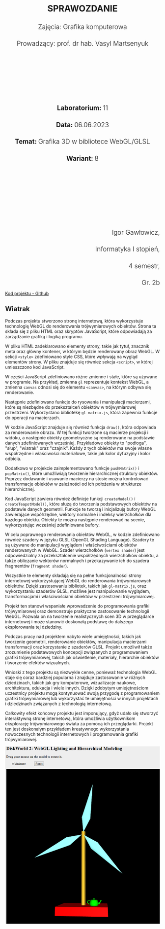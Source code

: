 <style>
  h1 {
    border-bottom: 0;
    display: flex;
    flex-direction: column;
    align-items: center;
    margin-bottom: 0;
    font-weight: bold;
  }
  h4{
    font-size: 1.5em;
    margin-bottom: 0;
    font-weight: 300;
  }
</style>

<h1>SPRAWOZDANIE</h1>
<h4 align="center">Zajęcia: Grafika komputerowa</h4>
<h4 align="center">Prowadzący: prof. dr hab. Vasyl Martsenyuk</h4>

&nbsp;

&nbsp;

&nbsp;

&nbsp;

&nbsp;

<h4 align="center"><b>Laboratorium: </b>11</h4>
<h4 align="center"><b>Data: </b>06.06.2023</h4>
<h4 align="center"><b>Temat: </b>Grafika 3D w bibliotece WebGL/GLSL</h4>
<h4 align="center"><b>Wariant: </b>8</h4>

&nbsp;

&nbsp;

&nbsp;

&nbsp;

&nbsp;

&nbsp;

<h4 align="end">Igor Gawłowicz,</h4>
<h4 align="end">Informatyka I stopień,</h4>
<h4 align="end">4 semestr,</h4>
<h4 align="end">Gr. 2b</h4>

<div style="page-break-after: always;"></div>

[Kod projektu - Github](https://github.com/Zciwolvo/GrafikaKomputerowa/tree/main/Lab11)

## Wiatrak

Podczas projektu stworzono stronę internetową, która wykorzystuje technologię WebGL do renderowania trójwymiarowych obiektów. Strona ta składa się z pliku HTML oraz skryptów JavaScript, które odpowiadają za zarządzanie grafiką i logiką programu.

W pliku HTML zadeklarowano elementy strony, takie jak tytuł, znacznik meta oraz główny kontener, w którym będzie renderowany obraz WebGL. W sekcji `<style>` zdefiniowano style CSS, które wpływają na wygląd elementów strony. W pliku znajduje się również sekcja `<script>`, w której umieszczono kod JavaScript.

W części JavaScript zdefiniowano różne zmienne i stałe, które są używane w programie. Na przykład, zmienna `gl` reprezentuje kontekst WebGL, a zmienna `canvas` odnosi się do elementu `<canvas>`, na którym odbywa się renderowanie.

Następnie zdefiniowano funkcje do rysowania i manipulacji macierzami, które są niezbędne do przekształceń obiektów w trójwymiarowej przestrzeni. Wykorzystano bibliotekę `gl-matrix.js`, która zapewnia funkcje do operacji na macierzach.

W kodzie JavaScript znajduje się również funkcja `draw()`, która odpowiada za renderowanie obrazu. W tej funkcji tworzone są macierze projekcji i widoku, a następnie obiekty geometryczne są renderowane na podstawie danych zdefiniowanych wcześniej. Przykładowe obiekty to "podłoga", "słup", "wiatrak" oraz "czajnik". Każdy z tych obiektów ma swoje własne współrzędne i właściwości materiałowe, takie jak kolor dyfuzyjny i kolor odbicia.

Dodatkowo w projekcie zaimplementowano funkcje `pushMatrix()` i `popMatrix()`, które umożliwiają tworzenie hierarchicznej struktury obiektów. Poprzez dodawanie i usuwanie macierzy na stosie można kontrolować transformacje obiektów w zależności od ich położenia w strukturze hierarchicznej.

Kod JavaScript zawiera również definicje funkcji `createModel()` i `createTeapotModel()`, które służą do tworzenia podstawowych obiektów na podstawie danych geometrii. Funkcje te tworzą i inicjalizują bufory WebGL zawierające współrzędne, wektory normalne i indeksy wierzchołków dla każdego obiektu. Obiekty te można następnie renderować na scenie, wykorzystując wcześniej zdefiniowane bufory.

W celu poprawnego renderowania obiektów WebGL, w kodzie zdefiniowano również szadery w języku GLSL (OpenGL Shading Language). Szadery te są używane do manipulacji wyglądem i właściwościami obiektów renderowanych w WebGL. Szader wierzchołków (`vertex shader`) jest odpowiedzialny za przekształcenie współrzędnych wierzchołków obiektu, a także obliczanie wektorów normalnych i przekazywanie ich do szadera fragmentów (`fragment shader`).

Wszystkie te elementy składają się na pełne funkcjonalności strony internetowej wykorzystującej WebGL do renderowania trójwymiarowych obiektów. Dzięki zastosowaniu bibliotek, takich jak `gl-matrix.js`, oraz wykorzystaniu szaderów GLSL, możliwe jest manipulowanie wyglądem, transformacjami i właściwościami obiektów w przestrzeni trójwymiarowej.

Projekt ten stanowi wspaniałe wprowadzenie do programowania grafiki trójwymiarowej oraz demonstruje praktyczne zastosowanie technologii WebGL. Pozwala on na tworzenie realistycznych scen 3D w przeglądarce internetowej i może stanowić doskonałą podstawę do dalszego eksplorowania tej dziedziny.

Podczas pracy nad projektem nabyto wiele umiejętności, takich jak tworzenie geometrii, renderowanie obiektów, manipulacja macierzami transformacji oraz korzystanie z szaderów GLSL. Projekt umożliwił także zrozumienie podstawowych koncepcji związanych z programowaniem grafiki trójwymiarowej, takich jak oświetlenie, materiały, hierarchie obiektów i tworzenie efektów wizualnych.

Wnioski z tego projektu są niezwykle cenne, ponieważ technologia WebGL staje się coraz bardziej popularna i znajduje zastosowanie w różnych dziedzinach, takich jak gry komputerowe, wizualizacje naukowe, architektura, edukacja i wiele innych. Dzięki zdobytym umiejętnościom uczestnicy projektu mogą kontynuować swoją przygodę z programowaniem grafiki trójwymiarowej lub wykorzystać te umiejętności w innych projektach i dziedzinach związanych z technologią internetową.

Całkowity efekt końcowy projektu jest imponujący, gdyż udało się stworzyć interaktywną stronę internetową, która umożliwia użytkownikom eksplorację trójwymiarowego świata za pomocą ich przeglądarki. Projekt ten jest doskonałym przykładem kreatywnego wykorzystania nowoczesnych technologii internetowych i programowania grafiki trójwymiarowej.

![Wiatrak](./Wiatrak.png)
